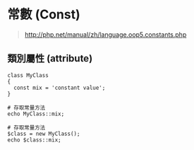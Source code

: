 # 常數 (Const)

> http://php.net/manual/zh/language.oop5.constants.php

## 類別屬性 (attribute)

````
class MyClass
{
  const mix = 'constant value';
}
  
# 存取常量方法
echo MyClass::mix;
  
# 存取常量方法
$class = new MyClass();
echo $class::mix;
````